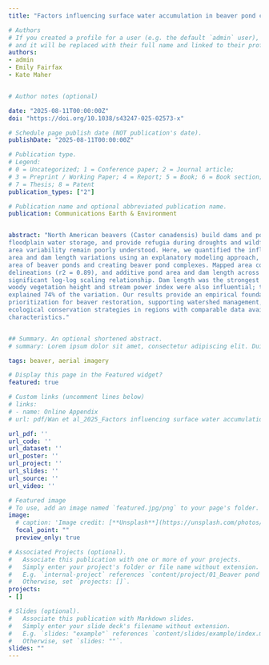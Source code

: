```yaml
---
title: "Factors influencing surface water accumulation in beaver pond complexes across the Western United States"

# Authors
# If you created a profile for a user (e.g. the default `admin` user), write the username (folder name) here 
# and it will be replaced with their full name and linked to their profile.
authors:
- admin
- Emily Fairfax
- Kate Maher


# Author notes (optional)

date: "2025-08-11T00:00:00Z"
doi: "https://doi.org/10.1038/s43247-025-02573-x"

# Schedule page publish date (NOT publication's date).
publishDate: "2025-08-11T00:00:00Z"

# Publication type.
# Legend: 
# 0 = Uncategorized; 1 = Conference paper; 2 = Journal article;
# 3 = Preprint / Working Paper; 4 = Report; 5 = Book; 6 = Book section;
# 7 = Thesis; 8 = Patent
publication_types: ["2"]

# Publication name and optional abbreviated publication name.
publication: Communications Earth & Environment


abstract: "North American beavers (Castor canadensis) build dams and ponds that alter streamflow, enhance
floodplain water storage, and provide refugia during droughts and wildfires. However, drivers of pond
area variability remain poorly understood. Here, we quantified the influencing factors that drive pond
area and dam length variations using an explanatory modeling approach, after mapping surface water
area of beaver ponds and creating beaver pond complexes. Mapped area correlated well with manual
delineations (r2 = 0.89), and additive pond area and dam length across 87 complexes followed a
significant log-log scaling relationship. Dam length was the strongest covariate of pond area, while
woody vegetation height and stream power index were also influential; together, these covariates
explained 74% of the variation. Our results provide an empirical foundation to inform site selection and
prioritization for beaver restoration, supporting watershed management, climate resilience and
ecological conservation strategies in regions with comparable data availability and landscape
characteristics."


## Summary. An optional shortened abstract.
# summary: Lorem ipsum dolor sit amet, consectetur adipiscing elit. Duis posuere tellus ac convallis placerat. Proin tincidunt magna sed ex sollicitudin condimentum.

tags: beaver, aerial imagery

# Display this page in the Featured widget?
featured: true

# Custom links (uncomment lines below)
# links:
# - name: Online Appendix
# url: pdf/Wan et al_2025_Factors influencing surface water accumulation in beaver pond complexes across the Western United.pdf

url_pdf: ''
url_code: ''
url_dataset: ''
url_poster: ''
url_project: ''
url_slides: ''
url_source: ''
url_video: ''

# Featured image
# To use, add an image named `featured.jpg/png` to your page's folder. 
image:
  # caption: 'Image credit: [**Unsplash**](https://unsplash.com/photos/pLCdAaMFLTE)'
  focal_point: ""
  preview_only: true

# Associated Projects (optional).
#   Associate this publication with one or more of your projects.
#   Simply enter your project's folder or file name without extension.
#   E.g. `internal-project` references `content/project/01_Beaver pond mapping using NAIP/index.md`.
#   Otherwise, set `projects: []`.
projects:
- []

# Slides (optional).
#   Associate this publication with Markdown slides.
#   Simply enter your slide deck's filename without extension.
#   E.g. `slides: "example"` references `content/slides/example/index.md`.
#   Otherwise, set `slides: ""`.
slides: ""
---
```


